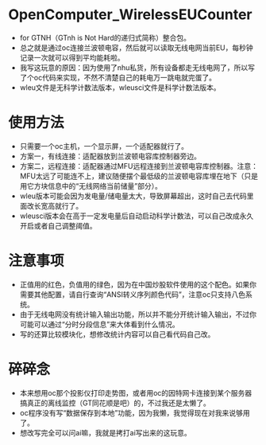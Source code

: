 # OpenComputer_WirelessEUCounter
- for GTNH（GTnh is Not Hard的递归式简称）整合包。
- 总之就是通过oc连接兰波顿电容，然后就可以读取无线电网当前EU，每秒钟记录一次就可以得到平均能耗啦。
- 我写这玩意的原因：因为使用了nhu私货，所有设备都走无线电网了，所以写了个oc代码来实现，不然不清楚自己的耗电万一跳电就完蛋了。
- wleu文件是无科学计数法版本，wleusci文件是科学计数法版本。

# 使用方法
- 只需要一个oc主机，一个显示屏，一个适配器就行了。
- 方案一，有线连接：适配器放到兰波顿电容库控制器旁边。
- 方案二，远程连接：适配器通过MFU远程连接到兰波顿电容库控制器。注意：MFU太远了可能连不上，建议随便摆个最低级的兰波顿电容库埋在地下（只是用它方块信息中的“无线网络当前储量”部分）。
- wleu版本可能会因为发电量/储电量太大，导致屏幕超出，这时自己去代码里面改长宽高就行了。
- wleusci版本会在高于一定发电量后自动启动科学计数法，可以自己改成永久开启或者自己调整阈值。

# 注意事项
- 正值用的红色，负值用的绿色，因为在中国炒股软件使用的这个配色。如果你需要其他配置，请自行查询“ANSI转义序列颜色代码”，注意oc只支持八色系统。
- 由于无线电网没有统计输入输出功能，所以并不能分开统计输入输出，不过你可能可以通过“分时分段信息”来大体看到什么情况。
- 写的还算比较模块化，想修改统计内容可以自己看代码自己改。

# 碎碎念
- 本来想用oc那个投影仪打印走势图，或者用oc的因特网卡连接到某个服务器搞真正的离线监控（GT同花顺是吧）的，不过我还是太懒了。
- oc程序没有写“数据保存到本地”功能，因为我懒，我觉得现在对我来说够用了。
- 想改写完全可以问ai嘛，我就是拷打ai写出来的这玩意。

